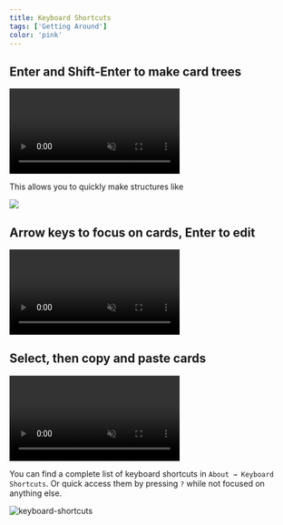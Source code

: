 ```yaml
---
title: Keyboard Shortcuts
tags: ['Getting Around']
color: 'pink'
---
```


## Enter and Shift-Enter to make card trees

<video autoplay loop muted playsinline class="wide">
  <source src="https://files.kinopio.club/keyboard-shortcuts2.mp4">
</video>

This allows you to quickly make structures like

![](https://files.kinopio.club/keyboard-shortcuts-tree.png)

## Arrow keys to focus on cards, Enter to edit

<video autoplay loop muted playsinline class="wide">
  <source src="https://files.kinopio.club/keyboard-shortcuts-arrows.mp4">
</video>

## Select, then copy and paste cards

<video autoplay loop muted playsinline class="wide">
  <source src="https://files.kinopio.club/keyboard-shortcuts-copy-paste.mp4">
</video>


You can find a complete list of keyboard shortcuts in `About → Keyboard Shortcuts`. Or quick access them by pressing `?` while not focused on anything else.

![keyboard-shortcuts](https://files.kinopio.club/keyboard-shortcuts-list.png)
